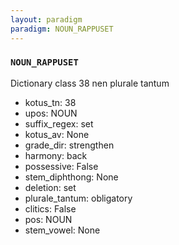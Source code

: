```yaml
---
layout: paradigm
paradigm: NOUN_RAPPUSET
---
```

### ` NOUN_RAPPUSET `

Dictionary class 38 nen plurale tantum
* kotus_tn: 38
* upos: NOUN
* suffix_regex: set
* kotus_av: None
* grade_dir: strengthen
* harmony: back
* possessive: False
* stem_diphthong: None
* deletion: set
* plurale_tantum: obligatory
* clitics: False
* pos: NOUN
* stem_vowel: None

